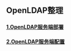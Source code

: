 </p>


## OpenLDAP整理 </p>
#### [1.OpenLDAP服务端部署](https://github.com/icloudp/LDAP/blob/master/1.OpenLDAP%E6%9C%8D%E5%8A%A1%E7%AB%AF%E9%83%A8%E7%BD%B2.md) </p>
#### [2.OpenLDAP服务端配置](https://github.com/icloudp/LDAP/blob/master/1.OpenLDAP服务端配置.md)


